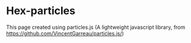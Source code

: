# Hex-particles
 This page created using particles.js (A lightweight javascript library, from https://github.com/VincentGarreau/particles.js/)
 

